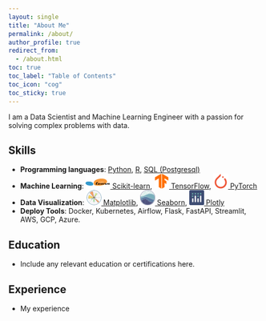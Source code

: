 ```yaml
---
layout: single
title: "About Me"
permalink: /about/
author_profile: true
redirect_from:
  - /about.html
toc: true
toc_label: "Table of Contents"
toc_icon: "cog"
toc_sticky: true
---
```


I am a Data Scientist and Machine Learning Engineer with a passion for solving complex problems with data.

## Skills
- **Programming languages**: [<i class="fa-brands fa-python"></i> Python](https://www.python.org), [<i class="fa-brands fa-r-project"></i> R](https://www.r-project.org), [<i class="fa-solid fa-database"></i> SQL (Postgresql)](https://www.postgresql.org)
- **Machine Learning**: [<img src="/assets/images/scikit-learn.svg" alt="Scikit-learn" width=49 height=26> Scikit-learn](https://scikit-learn.org/), [<img src="/assets/images/TensorFlow.svg" alt="Tensor-Flow" width=30 height=30> TensorFlow](https://www.tensorflow.org/), [<img src="/assets/images/PyTorch.svg" alt="PyTorch" width=30 height=30> PyTorch](https://pytorch.org/)
- **Data Visualization**: [<img src="/assets/images/Matplotlib.svg" alt="Matplotlib" width=30 height=30> Matplotlib](https://matplotlib.org), [<img src="/assets/images/Seaborn.svg" alt="Seaborn" width=30 height=30> Seaborn](https://seaborn.pydata.org), [<img src="/assets/images/Ploty.svg" alt="Plotly" width=30 height=30> Plotly](https://plotly.com)
- **Deploy Tools**: Docker, Kubernetes, Airflow, Flask, FastAPI, Streamlit, AWS, GCP, Azure.

## Education
- Include any relevant education or certifications here.

## Experience
- My experience